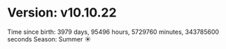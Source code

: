# Version: v10.10.22
Time since birth: 3979 days, 95496 hours, 5729760 minutes, 343785600 seconds
Season: Summer ☀️
